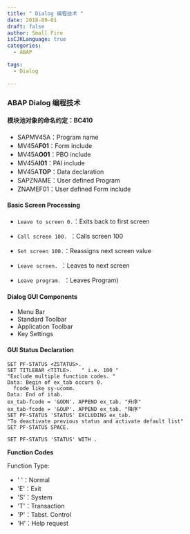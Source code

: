 ```yaml
---
title: " Dialog 编程技术 "
date: 2018-09-01
draft: false
author: Small Fire
isCJKLanguage: true
categories: 
  - ABAP

tags: 
  - Dialog

---
```


### ABAP Dialog 编程技术

#### 模块池对象的命名约定：BC410

- SAPMV45A：Program name
- MV45A**F01**：Form include 
- MV45A**O01**：PBO include 
- MV45A**I01**：PAI include 
- MV45A**TOP**：Data declaration 
- SAPZNAME：User defined Program 
- ZNAMEF01：User defined Form include 

#### Basic Screen Processing 

- `Leave to screen 0.`：Exits back to first screen

- `Call screen 100. `：Calls screen 100

- `Set screen 100.`：Reassigns next screen value
- `Leave screen. `：Leaves to next screen

- `Leave program. `：Leaves Program)

#### Dialog GUI Components

- Menu Bar 
- Standard Toolbar 
- Application Toolbar 
- Key Settings 

#### GUI Status Declaration

```ABAP
SET PF-STATUS <ZSTATUS>. 
SET TITLEBAR <TITLE>.	" i.e. 100 "
"Exclude multiple function codes. "
Data: Begin of ex_tab occurs 0. 
  fcode like sy-ucomm. 
Data: End of itab. 
ex_tab-fcode = '&ODN'. APPEND ex_tab. "升序"
ex_tab-fcode = '&OUP'. APPEND ex_tab. "降序"
SET PF-STATUS 'STATUS' EXCLUDING ex_tab. 
"To deactivate previous status and activate default list"
SET PF-STATUS SPACE.  

SET PF-STATUS 'STATUS' WITH . 
```

**Function Codes** 

Function Type:

-  ' '：Normal 
- 'E'：Exit 
- 'S'：System 
- 'T'：Transaction 
- 'P'：Tabst. Control 
- 'H'：Help request 